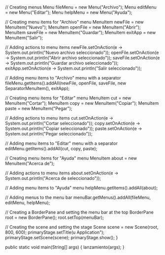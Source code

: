 // Creating menus
Menu fileMenu = new Menu("Archivo");
Menu editMenu = new Menu("Editar");
Menu helpMenu = new Menu("Ayuda");

// Creating menu items for "Archivo" menu
MenuItem newFile = new MenuItem("Nuevo");
MenuItem openFile = new MenuItem("Abrir");
MenuItem saveFile = new MenuItem("Guardar");
MenuItem exitApp = new MenuItem("Salir");

// Adding actions to menu items
newFile.setOnAction(e -> System.out.println("Nuevo archivo seleccionado"));
openFile.setOnAction(e -> System.out.println("Abrir archivo seleccionado"));
saveFile.setOnAction(e -> System.out.println("Guardar archivo seleccionado"));
exitApp.setOnAction(e -> System.out.println("Salir seleccionado"));

// Adding menu items to "Archivo" menu with a separator
fileMenu.getItems().addAll(newFile, openFile, saveFile, new SeparatorMenuItem(), exitApp);

// Creating menu items for "Editar" menu
MenuItem cut = new MenuItem("Cortar");
MenuItem copy = new MenuItem("Copiar");
MenuItem paste = new MenuItem("Pegar");

// Adding actions to menu items
cut.setOnAction(e -> System.out.println("Cortar seleccionado"));
copy.setOnAction(e -> System.out.println("Copiar seleccionado"));
paste.setOnAction(e -> System.out.println("Pegar seleccionado"));

// Adding menu items to "Editar" menu with a separator
editMenu.getItems().addAll(cut, copy, paste);

// Creating menu items for "Ayuda" menu
MenuItem about = new MenuItem("Acerca de");

// Adding actions to menu items
about.setOnAction(e -> System.out.println("Acerca de seleccionado"));

// Adding menu items to "Ayuda" menu
helpMenu.getItems().addAll(about);

// Adding menus to the menu bar
menuBar.getMenus().addAll(fileMenu, editMenu, helpMenu);

// Creating a BorderPane and setting the menu bar at the top
BorderPane root = new BorderPane();
root.setTop(menuBar);

// Creating the scene and setting the stage
Scene scene = new Scene(root, 800, 600);
primaryStage.setTitle(u Application");
primaryStage.setScene(scene);
primaryStage.show();
}

public static void main(String[] args) { lanzamiento(args); }

